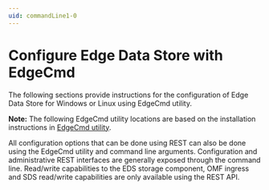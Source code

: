 ```yaml
---
uid: commandLine1-0
---
```


# Configure Edge Data Store with EdgeCmd
The following sections provide instructions for the configuration of Edge Data Store for Windows or Linux using EdgeCmd utility.

**Note:** The following EdgeCmd utility locations are based on the installation instructions in [EdgeCmd utility](xref:Installedgecmd1-0).

All configuration options that can be done using REST can also be done using the EdgeCmd utility and command line arguments.  Configuration and administrative REST interfaces are generally exposed through the command line. Read/write capabilities to the EDS storage component, OMF ingress and SDS read/write capabilities are only available using the REST API.



